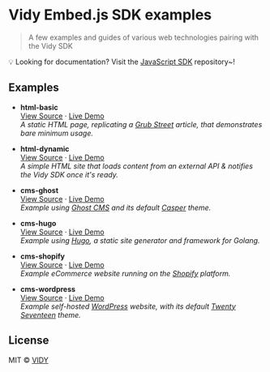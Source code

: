 # Vidy Embed.js SDK examples

> A few examples and guides of various web technologies pairing with the Vidy SDK

:bulb: Looking for documentation? Visit the [JavaScript SDK](https://github.com/VIDY/embed.js) repository~!

## Examples

* **html-basic**<br>
  [View Source](/html-basic) · [Live Demo](#) <br>
  _A static HTML page, replicating a [Grub Street](http://www.grubstreet.com/) article, that demonstrates bare minimum usage._

* **html-dynamic**<br>
  [View Source](/html-dynamic) · [Live Demo](#) <br>
  _A simple HTML site that loads content from an external API & notifies the Vidy SDK once it's ready._

* **cms-ghost**<br>
  [View Source](/cms-ghost) · [Live Demo](#) <br>
  _Example using [Ghost CMS](https://ghost.org/) and its default [Casper](https://github.com/TryGhost/Casper) theme._

* **cms-hugo**<br>
  [View Source](/cms-hugo) · [Live Demo](#) <br>
  _Example using [Hugo](https://gohugo.io/), a static site generator and framework for Golang._

* **cms-shopify**<br>
  [View Source](/cms-shopify) · [Live Demo](#) <br>
  _Example eCommerce website running on the [Shopify](https://www.shopify.com/) platform._

* **cms-wordpress**<br>
  [View Source](/cms-wordpress) · [Live Demo](#) <br>
  _Example self-hosted [WordPress](https://wordpress.org/) website, with its default [Twenty Seventeen](https://wordpress.org/themes/twentyseventeen/) theme._


## License

MIT © [VIDY](https://vidy.com)
